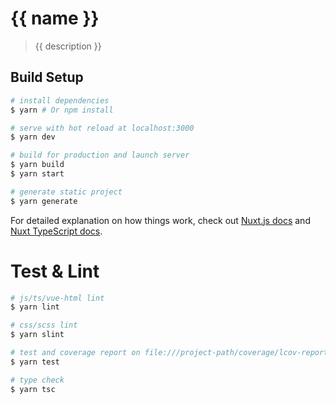 # {{ name }}

> {{ description }}

## Build Setup

``` bash
# install dependencies
$ yarn # Or npm install

# serve with hot reload at localhost:3000
$ yarn dev

# build for production and launch server
$ yarn build
$ yarn start

# generate static project
$ yarn generate
```

For detailed explanation on how things work, check out [Nuxt.js docs](https://nuxtjs.org) and [Nuxt TypeScript docs](https://typescript.nuxtjs.org).

# Test & Lint

``` bash
# js/ts/vue-html lint
$ yarn lint

# css/scss lint
$ yarn slint

# test and coverage report on file:///project-path/coverage/lcov-report/index.html
$ yarn test

# type check
$ yarn tsc
```
